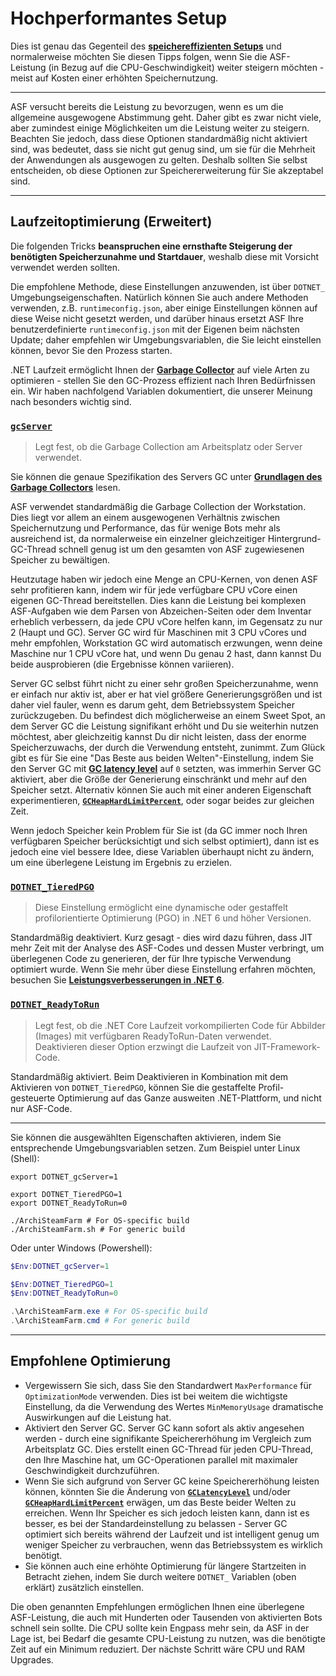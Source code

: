 # Hochperformantes Setup

Dies ist genau das Gegenteil des **[speichereffizienten Setups](https://github.com/JustArchiNET/ArchiSteamFarm/wiki/Low-memory-setup-de-DE#speichereffizientes-setup)** und normalerweise möchten Sie diesen Tipps folgen, wenn Sie die ASF-Leistung (in Bezug auf die CPU-Geschwindigkeit) weiter steigern möchten - meist auf Kosten einer erhöhten Speichernutzung.

---

ASF versucht bereits die Leistung zu bevorzugen, wenn es um die allgemeine ausgewogene Abstimmung geht. Daher gibt es zwar nicht viele, aber zumindest einige Möglichkeiten um die Leistung weiter zu steigern. Beachten Sie jedoch, dass diese Optionen standardmäßig nicht aktiviert sind, was bedeutet, dass sie nicht gut genug sind, um sie für die Mehrheit der Anwendungen als ausgewogen zu gelten. Deshalb sollten Sie selbst entscheiden, ob diese Optionen zur Speichererweiterung für Sie akzeptabel sind.

---

## Laufzeitoptimierung (Erweitert)

Die folgenden Tricks **beanspruchen eine ernsthafte Steigerung der benötigten Speicherzunahme und Startdauer**, weshalb diese mit Vorsicht verwendet werden sollten.

Die empfohlene Methode, diese Einstellungen anzuwenden, ist über `DOTNET_` Umgebungseigenschaften. Natürlich können Sie auch andere Methoden verwenden, z.B. `runtimeconfig.json`, aber einige Einstellungen können auf diese Weise nicht gesetzt werden, und darüber hinaus ersetzt ASF Ihre benutzerdefinierte `runtimeconfig.json` mit der Eigenen beim nächsten Update; daher empfehlen wir Umgebungsvariablen, die Sie leicht einstellen können, bevor Sie den Prozess starten.

.NET Laufzeit ermöglicht Ihnen der **[Garbage Collector](https://learn.microsoft.com/de-de/dotnet/core/runtime-config/garbage-collector)** auf viele Arten zu optimieren - stellen Sie den GC-Prozess effizient nach Ihren Bedürfnissen ein. Wir haben nachfolgend Variablen dokumentiert, die unserer Meinung nach besonders wichtig sind.

### [`gcServer`](https://learn.microsoft.com/de-de/dotnet/core/runtime-config/garbage-collector#flavors-of-garbage-collection)

> Legt fest, ob die Garbage Collection am Arbeitsplatz oder Server verwendet.

Sie können die genaue Spezifikation des Servers GC unter **[Grundlagen des Garbage Collectors](https://learn.microsoft.com/de-de/dotnet/standard/garbage-collection/fundamentals)** lesen.

ASF verwendet standardmäßig die Garbage Collection der Workstation. Dies liegt vor allem an einem ausgewogenen Verhältnis zwischen Speichernutzung und Performance, das für wenige Bots mehr als ausreichend ist, da normalerweise ein einzelner gleichzeitiger Hintergrund-GC-Thread schnell genug ist um den gesamten von ASF zugewiesenen Speicher zu bewältigen.

Heutzutage haben wir jedoch eine Menge an CPU-Kernen, von denen ASF sehr profitieren kann, indem wir für jede verfügbare CPU vCore einen eigenen GC-Thread bereitstellen. Dies kann die Leistung bei komplexen ASF-Aufgaben wie dem Parsen von Abzeichen-Seiten oder dem Inventar erheblich verbessern, da jede CPU vCore helfen kann, im Gegensatz zu nur 2 (Haupt und GC). Server GC wird für Maschinen mit 3 CPU vCores und mehr empfohlen, Workstation GC wird automatisch erzwungen, wenn deine Maschine nur 1 CPU vCore hat, und wenn Du genau 2 hast, dann kannst Du beide ausprobieren (die Ergebnisse können variieren).

Server GC selbst führt nicht zu einer sehr großen Speicherzunahme, wenn er einfach nur aktiv ist, aber er hat viel größere Generierungsgrößen und ist daher viel fauler, wenn es darum geht, dem Betriebssystem Speicher zurückzugeben. Du befindest dich möglicherweise an einem Sweet Spot, an dem Server GC die Leistung signifikant erhöht und Du sie weiterhin nutzen möchtest, aber gleichzeitig kannst Du dir nicht leisten, dass der enorme Speicherzuwachs, der durch die Verwendung entsteht, zunimmt. Zum Glück gibt es für Sie eine "Das Beste aus beiden Welten"-Einstellung, indem Sie den Server GC mit **[GC latency level](https://github.com/JustArchiNET/ArchiSteamFarm/wiki/Low-memory-setup-de-DE#gclatencylevel)** auf `0` setzten, was immerhin Server GC aktiviert, aber die Größe der Generierung einschränkt und mehr auf den Speicher setzt. Alternativ können Sie auch mit einer anderen Eigenschaft experimentieren, **[`GCHeapHardLimitPercent`](https://github.com/JustArchiNET/ArchiSteamFarm/wiki/Low-memory-setup#gcheaphardlimitpercent)**, oder sogar beides zur gleichen Zeit.

Wenn jedoch Speicher kein Problem für Sie ist (da GC immer noch Ihren verfügbaren Speicher berücksichtigt und sich selbst optimiert), dann ist es jedoch eine viel bessere Idee, diese Variablen überhaupt nicht zu ändern, um eine überlegene Leistung im Ergebnis zu erzielen.

### **[`DOTNET_TieredPGO`](https://docs.microsoft.com/dotnet/core/run-time-config/compilation#profile-guided-optimization)**

> Diese Einstellung ermöglicht eine dynamische oder gestaffelt profilorientierte Optimierung (PGO) in .NET 6 und höher Versionen.

Standardmäßig deaktiviert. Kurz gesagt - dies wird dazu führen, dass JIT mehr Zeit mit der Analyse des ASF-Codes und dessen Muster verbringt, um überlegenen Code zu generieren, der für Ihre typische Verwendung optimiert wurde. Wenn Sie mehr über diese Einstellung erfahren möchten, besuchen Sie **[Leistungsverbesserungen in .NET 6](https://devblogs.microsoft.com/dotnet/performance-improvements-in-net-6)**.

### **[`DOTNET_ReadyToRun`](https://docs.microsoft.com/dotnet/core/run-time-config/compilation#readytorun)**

> Legt fest, ob die .NET Core Laufzeit vorkompilierten Code für Abbilder (Images) mit verfügbaren ReadyToRun-Daten verwendet. Deaktivieren dieser Option erzwingt die Laufzeit von JIT-Framework-Code.

Standardmäßig aktiviert. Beim Deaktivieren in Kombination mit dem Aktivieren von `DOTNET_TieredPGO`, können Sie die gestaffelte Profil-gesteuerte Optimierung auf das Ganze ausweiten .NET-Plattform, und nicht nur ASF-Code.

---

Sie können die ausgewählten Eigenschaften aktivieren, indem Sie entsprechende Umgebungsvariablen setzen. Zum Beispiel unter Linux (Shell):

```shell
export DOTNET_gcServer=1

export DOTNET_TieredPGO=1
export DOTNET_ReadyToRun=0

./ArchiSteamFarm # For OS-specific build
./ArchiSteamFarm.sh # For generic build
```

Oder unter Windows (Powershell):

```powershell
$Env:DOTNET_gcServer=1

$Env:DOTNET_TieredPGO=1
$Env:DOTNET_ReadyToRun=0

.\ArchiSteamFarm.exe # For OS-specific build
.\ArchiSteamFarm.cmd # For generic build
```

---

## Empfohlene Optimierung

- Vergewissern Sie sich, dass Sie den Standardwert `MaxPerformance` für `OptimizationMode` verwenden. Dies ist bei weitem die wichtigste Einstellung, da die Verwendung des Wertes `MinMemoryUsage` dramatische Auswirkungen auf die Leistung hat.
- Aktiviert den Server GC. Server GC kann sofort als aktiv angesehen werden - durch eine signifikante Speichererhöhung im Vergleich zum Arbeitsplatz GC. Dies erstellt einen GC-Thread für jeden CPU-Thread, den Ihre Maschine hat, um GC-Operationen parallel mit maximaler Geschwindigkeit durchzuführen.
- Wenn Sie sich aufgrund von Server GC keine Speichererhöhung leisten können, könnten Sie die Änderung von **[`GCLatencyLevel`](https://github.com/JustArchiNET/ArchiSteamFarm/wiki/Low-memory-setup#gclatencylevel)** und/oder **[`GCHeapHardLimitPercent`](https://github.com/JustArchiNET/ArchiSteamFarm/wiki/Low-memory-setup#gcheaphardlimitpercent)** erwägen, um das Beste beider Welten zu erreichen. Wenn Ihr Speicher es sich jedoch leisten kann, dann ist es besser, es bei der Standardeinstellung zu belassen - Server GC optimiert sich bereits während der Laufzeit und ist intelligent genug um weniger Speicher zu verbrauchen, wenn das Betriebssystem es wirklich benötigt.
- Sie können auch eine erhöhte Optimierung für längere Startzeiten in Betracht ziehen, indem Sie durch weitere `DOTNET_` Variablen (oben erklärt) zusätzlich einstellen.

Die oben genannten Empfehlungen ermöglichen Ihnen eine überlegene ASF-Leistung, die auch mit Hunderten oder Tausenden von aktivierten Bots schnell sein sollte. Die CPU sollte kein Engpass mehr sein, da ASF in der Lage ist, bei Bedarf die gesamte CPU-Leistung zu nutzen, was die benötigte Zeit auf ein Minimum reduziert. Der nächste Schritt wäre CPU und RAM Upgrades.
